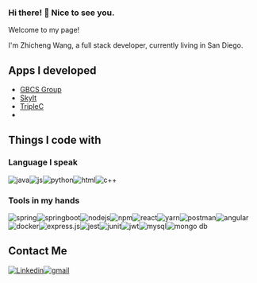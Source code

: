 ### Hi there! 👋 Nice to see you.

Welcome to my page! 

I'm Zhicheng Wang, a full stack developer, currently living in San Diego.

## Apps I developed
- [GBCS Group](https://www.gbcsgroup.com/)
- [SkyIt](https://skyit.services/)
- [TripleC](https://www.ucsdtriplec.org/)
- 

## Things I code with

### Language I speak
![java](https://img.shields.io/badge/Java-ED8B00?style=for-the-badge&logo=java&logoColor=white)![js](https://img.shields.io/badge/JavaScript-323330?style=for-the-badge&logo=javascript&logoColor=F7DF1E)![python](https://img.shields.io/badge/Python-FFD43B?style=for-the-badge&logo=python&logoColor=blue)![html](https://img.shields.io/badge/HTML5-E34F26?style=for-the-badge&logo=html5&logoColor=white)![c++](https://img.shields.io/badge/C%2B%2B-00599C?style=for-the-badge&logo=c%2B%2B&logoColor=white)

### Tools in my hands
![spring](https://img.shields.io/badge/Spring-6DB33F?style=for-the-badge&logo=spring&logoColor=white)![springboot](https://img.shields.io/badge/Spring_Boot-F2F4F9?style=for-the-badge&logo=spring-boot)![nodejs](https://img.shields.io/badge/Node.js-339933?style=for-the-badge&logo=nodedotjs&logoColor=white)![npm](https://img.shields.io/badge/npm-CB3837?style=for-the-badge&logo=npm&logoColor=white)![react](https://img.shields.io/badge/React-20232A?style=for-the-badge&logo=react&logoColor=61DAFB)![yarn](https://img.shields.io/badge/Yarn-2C8EBB?style=for-the-badge&logo=yarn&logoColor=white)![postman](https://img.shields.io/badge/Postman-FF6C37?style=for-the-badge&logo=Postman&logoColor=white)![angular](https://img.shields.io/badge/Angular-DD0031?style=for-the-badge&logo=angular&logoColor=white)![docker](https://img.shields.io/badge/Docker-2CA5E0?style=for-the-badge&logo=docker&logoColor=white)![express.js](https://img.shields.io/badge/Express.js-000000?style=for-the-badge&logo=express&logoColor=white)![jest](https://img.shields.io/badge/Jest-C21325?style=for-the-badge&logo=jest&logoColor=white)![junit](https://img.shields.io/badge/Junit5-25A162?style=for-the-badge&logo=junit5&logoColor=white)![jwt](https://img.shields.io/badge/JWT-000000?style=for-the-badge&logo=JSON%20web%20tokens&logoColor=white)![mysql](https://img.shields.io/badge/MySQL-005C84?style=for-the-badge&logo=mysql&logoColor=white)![mongo db](https://img.shields.io/badge/MongoDB-4EA94B?style=for-the-badge&logo=mongodb&logoColor=white)

## Contact Me

[![Linkedin](https://img.shields.io/badge/LinkedIn-0077B5?style=for-the-badge&logo=linkedin&logoColor=white)](https://www.linkedin.com/in/jackson-wang1/)[![gmail](https://img.shields.io/badge/Gmail-D14836?style=for-the-badge&logo=gmail&logoColor=white)](mailto:zhicheng3025938535@gmail.com)
